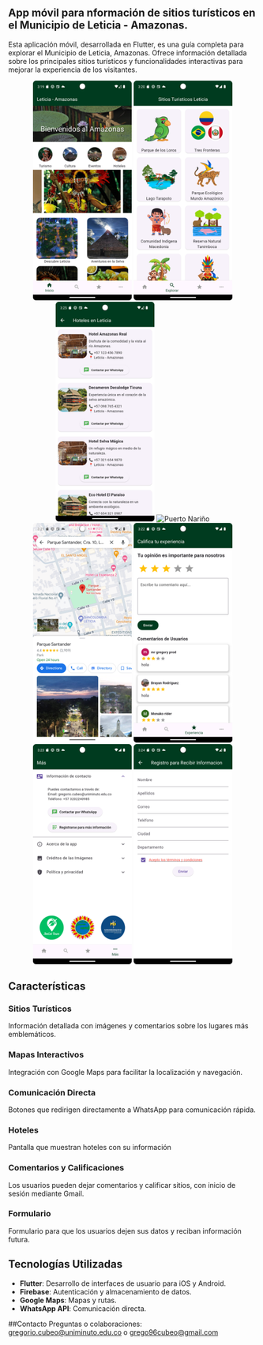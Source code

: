 ## App móvil para nformación de sitios turísticos en el Municipio de Leticia - Amazonas.


Esta aplicación móvil, desarrollada en Flutter, es una guía completa para explorar el Municipio de Leticia, Amazonas. Ofrece información detallada sobre los principales sitios turísticos y funcionalidades interactivas para mejorar la experiencia de los visitantes.

<div align="center">
  <img src="https://github.com/monako96/Amazonasapp/blob/monako/assets/images/portada_app.png" width="200" alt="Home">
   <img src="https://github.com/monako96/Amazonasapp/blob/monako/assets/images/sitios_app.png" width="200" alt="Sitios Turísticos">
   <img src="https://github.com/monako96/Amazonasapp/blob/monako/assets/images/hoteles.png" width="200" alt="Hoteles">
    <img src="https://github.com/monako96/Amazonasapp/blob/monako/assets/images/puertonari%C3%B1o.png" width="200" alt="Puerto Nariño">
  <img src="https://github.com/monako96/Amazonasapp/blob/monako/assets/images/location_2.png" width="200" alt="Mapa Interactivo">
   <img src="https://github.com/monako96/Amazonasapp/blob/monako/assets/images/calificacion_app.png" width="200" alt="Comentarios y Calificaciones">
  <img src="https://github.com/monako96/Amazonasapp/blob/monako/assets/images/informacion.png" width="200" alt="WhatsApp Redirection">
  <img src="https://github.com/monako96/Amazonasapp/blob/monako/assets/images/formulario.png" width="200" alt="Formulario de Suscripción">
</div>

## Características

### Sitios Turísticos
Información detallada con imágenes y comentarios sobre los lugares más emblemáticos.

### Mapas Interactivos
Integración con Google Maps para facilitar la localización y navegación.

### Comunicación Directa
Botones que redirigen directamente a WhatsApp para comunicación rápida.

### Hoteles
Pantalla que muestran hoteles con su información

### Comentarios y Calificaciones
Los usuarios pueden dejar comentarios y calificar sitios, con inicio de sesión mediante Gmail.

### Formulario 
Formulario para que los usuarios dejen sus datos y reciban información futura.


## Tecnologías Utilizadas

- **Flutter**: Desarrollo de interfaces de usuario para iOS y Android.
- **Firebase**: Autenticación y almacenamiento de datos.
- **Google Maps**: Mapas y rutas.
- **WhatsApp API**: Comunicación directa.

##Contacto
Preguntas o colaboraciones: gregorio.cubeo@uniminuto.edu.co o grego96cubeo@gmail.com

